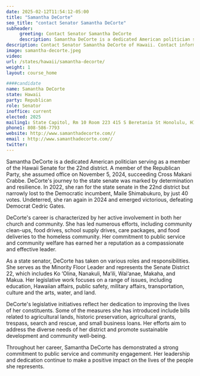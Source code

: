 ```yaml
---
date: 2025-02-12T11:54:12-05:00
title: "Samantha DeCorte"
seo_title: "contact Senator Samantha DeCorte"
subheader:
     greeting: Contact Senator Samantha DeCorte
     description: Samantha DeCorte is a dedicated American politician serving as a member of the Hawaii Senate for the 22nd district. A member of the Republican Party, she assumed office on November 5, 2024, succeeding Cross Makani Crabbe.
description: Contact Senator Samantha DeCorte of Hawaii. Contact information for Samantha DeCorte includes email address, phone number, and mailing address.
image: samantha-decorte.jpeg
video:
url: /states/hawaii/samantha-decorte/
weight: 1
layout: course_home

####candidate
name: Samantha DeCorte
state: Hawaii
party: Republican
role: Senator
inoffice: current
elected: 2025
mailing1: State Capitol, Rm 10 Room 223 415 S Beretania St Honolulu, HI 96813
phone1: 808-586-7793
website: http://www.samanthadecorte.com//
email : http://www.samanthadecorte.com//
twitter: 
---
```

Samantha DeCorte is a dedicated American politician serving as a member of the Hawaii Senate for the 22nd district. A member of the Republican Party, she assumed office on November 5, 2024, succeeding Cross Makani Crabbe. DeCorte's journey to the state senate was marked by determination and resilience. In 2022, she ran for the state senate in the 22nd district but narrowly lost to the Democratic incumbent, Maile Shimabukuro, by just 40 votes. Undeterred, she ran again in 2024 and emerged victorious, defeating Democrat Cedric Gates.

DeCorte's career is characterized by her active involvement in both her church and community. She has led numerous efforts, including community clean-ups, food drives, school supply drives, care packages, and food deliveries to the homeless community. Her commitment to public service and community welfare has earned her a reputation as a compassionate and effective leader.

As a state senator, DeCorte has taken on various roles and responsibilities. She serves as the Minority Floor Leader and represents the Senate District 22, which includes Ko ‘Olina, Nanakuli, Ma‘ili, Wai‘anae, Makaha, and Makua. Her legislative work focuses on a range of issues, including education, Hawaiian affairs, public safety, military affairs, transportation, culture and the arts, water, and land.

DeCorte's legislative initiatives reflect her dedication to improving the lives of her constituents. Some of the measures she has introduced include bills related to agricultural lands, historic preservation, agricultural grants, trespass, search and rescue, and small business loans. Her efforts aim to address the diverse needs of her district and promote sustainable development and community well-being.

Throughout her career, Samantha DeCorte has demonstrated a strong commitment to public service and community engagement. Her leadership and dedication continue to make a positive impact on the lives of the people she represents.
